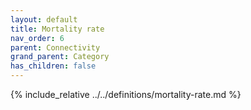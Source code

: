 ```yaml
---
layout: default
title: Mortality rate
nav_order: 6
parent: Connectivity
grand_parent: Category
has_children: false
---
```

{% include_relative ../../definitions/mortality-rate.md %}
